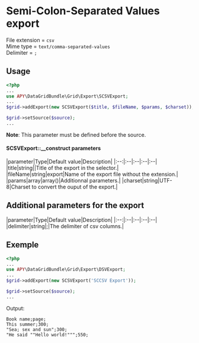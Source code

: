 Semi-Colon-Separated Values export
=================================

File extension = `csv`  
Mime type = `text/comma-separated-values`  
Delimiter = `;`

## Usage
```php
<?php
...
use APY\DataGridBundle\Grid\Export\SCSVExport; 
...
$grid->addExport(new SCSVExport($title, $fileName, $params, $charset));

$grid->setSource($source);
...
```

**Note**: This parameter must be defined before the source.

#### SCSVExport::__construct parameters

|parameter|Type|Default value|Description|
|:--:|:--|:--|:--|:--|
|title|string||Title of the export in the selector.|
|fileName|string|export|Name of the export file without the extension.|
|params|array|array()|Additionnal parameters.|
|charset|string|UTF-8|Charset to convert the ouput of the export.|

## Additional parameters for the export

|parameter|Type|Default value|Description|
|:--:|:--|:--|:--|:--|
|delimiter|string|;|The delimiter of csv columns.|

## Exemple
```php
<?php
...
use APY\DataGridBundle\Grid\Export\DSVExport; 
...
$grid->addExport(new SCSVExport('SCCSV Export'));

$grid->setSource($source);
...
```

Output:

```
Book name;page;
This summer;300;
"Sea; sex and sun";300;
"He said ""Hello world!""";550;
```
